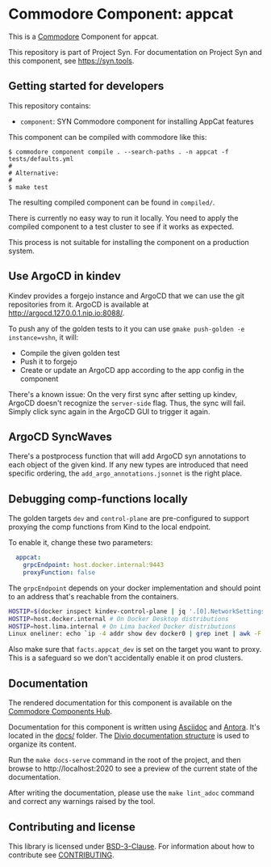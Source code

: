 # Commodore Component: appcat

This is a [Commodore][commodore] Component for appcat.

This repository is part of Project Syn.
For documentation on Project Syn and this component, see https://syn.tools.

## Getting started for developers

This repository contains:

* `component`: SYN Commodore component for installing AppCat features

This component can be compiled with commodore like this:

```
$ commodore component compile . --search-paths . -n appcat -f tests/defaults.yml
#
# Alternative:
#
$ make test
```

The resulting compiled component can be found in `compiled/`.

There is currently no easy way to run it locally. You need to apply the compiled component to a test cluster to see if it works as expected.

This process is not suitable for installing the component on a production system.

## Use ArgoCD in kindev

Kindev provides a forgejo instance and ArgoCD that we can use the git repositories from it. ArgoCD is available at http://argocd.127.0.0.1.nip.io:8088/.

To push any of the golden tests to it you can use `gmake push-golden -e instance=vshn`, it will:
* Compile the given golden test
* Push it to forgejo
* Create or update an ArgoCD app according to the app config in the component

There's a known issue:
On the very first sync after setting up kindev, ArgoCD doesn't recognize the `server-side` flag. Thus, the sync will fail. Simply click sync again in the ArgoCD GUI to trigger it again.

## ArgoCD SyncWaves

There's a postprocess function that will add ArgoCD syn annotations to each object of the given kind.
If any new types are introduced that need specific ordering, the `add_argo_annotations.jsonnet` is the right place.

## Debugging comp-functions locally

The golden targets `dev` and `control-plane` are pre-configured to support proxying the comp functions from Kind to the local endpoint.

To enable it, change these two parameters:
```yaml
  appcat:
    grpcEndpoint: host.docker.internal:9443
    proxyFunction: false
```

The `grpcEndpoint` depends on your docker implementation and should point to an address that's reachable from the containers.

```bash
HOSTIP=$(docker inspect kindev-control-plane | jq '.[0].NetworkSettings.Networks.kind.Gateway') # On kind MacOS/Windows
HOSTIP=host.docker.internal # On Docker Desktop distributions
HOSTIP=host.lima.internal # On Lima backed Docker distributions
Linux oneliner: echo `ip -4 addr show dev docker0 | grep inet | awk -F' ' '{print $2}' | awk -F'/' '{print $1}'`:9443
```

Also make sure that `facts.appcat_dev` is set on the target you want to proxy. This is a safeguard so we don't accidentally enable it on prod clusters.

## Documentation

The rendered documentation for this component is available on the [Commodore Components Hub](https://hub.syn.tools/appcat).

Documentation for this component is written using [Asciidoc][asciidoc] and [Antora][antora].
It's located in the [docs/](docs) folder.
The [Divio documentation structure](https://documentation.divio.com/) is used to organize its content.

Run the `make docs-serve` command in the root of the project, and then browse to http://localhost:2020 to see a preview of the current state of the documentation.

After writing the documentation, please use the `make lint_adoc` command and correct any warnings raised by the tool.

## Contributing and license

This library is licensed under [BSD-3-Clause](LICENSE).
For information about how to contribute see [CONTRIBUTING](CONTRIBUTING.md).

[commodore]: https://syn.tools/commodore/
[asciidoc]: https://asciidoctor.org/
[antora]: https://antora.org/
